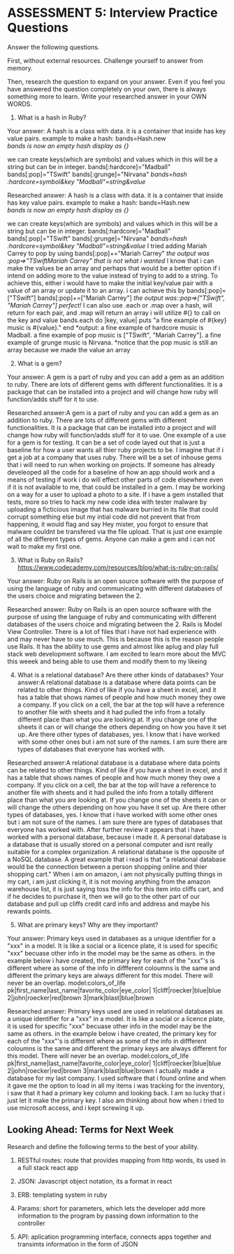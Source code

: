 # ASSESSMENT 5: Interview Practice Questions

Answer the following questions.

First, without external resources. Challenge yourself to answer from memory.

Then, research the question to expand on your answer. Even if you feel you have answered the question completely on your own, there is always something more to learn. Write your researched answer in your OWN WORDS.

1. What is a hash in Ruby?

Your answer: A hash is a class with data. it is a container that inside has key value pairs. example
to make a hash:
    bands=Hash.new  
        *bands is now an empty hash display as {}*

we can create keys(which are symbols) and values which in this will be a string but can be in integer.
    bands[:hardcore]="Madball"
    bands[:pop]="TSwift"
    bands[:grunge]="Nirvana"
        *bands=hash :hardcore=symbol&key "Madball"=string&value*


Researched answer:
A hash is a class with data. it is a container that inside has key value pairs. example
to make a hash:
    bands=Hash.new  
        *bands is now an empty hash display as {}*

we can create keys(which are symbols) and values which in this will be a string but can be in integer.
    bands[:hardcore]="Madball"
    bands[:pop]="TSwift"
    bands[:grunge]="Nirvana"
        *bands=hash :hardcore=symbol&key "Madball"=string&value*
I tried adding Mariah Carrey to pop by using 
    bands[:pop]+="Mariah Carrey" 
    *the output was :pop=>"TSwiftMariah Carrey" that is not what i wanted*
I know that i can make the values be an array and perhaps that would be a better option if i intend on adding more to the value instead of trying to add to a string. To achieve this, either i would have to make the initial key/value pair with a value of an array or update it to an array. i can achieve this by
    bands[:pop]=["TSwift"]
    bands[:pop]+=["Mariah Carrey"]
        *the output was::pop=>["TSwift", "Mariah Carrey"]*
        *perfect!*
I can also use .each or .map over a hash, will return for each pair, and .map will return an array
i will utilize #{} to call on the key and value
        bands.each do |key, value| 
            puts "a fine example of #{key} music is #{value}."
        end
            *output:
            a fine example of hardcore music is Madball.
            a fine example of pop music is ["TSwift", "Mariah Carrey"].
            a fine example of grunge music is Nirvana.
                *notice that the pop music is still an array because we made the value an array
        
2. What is a gem?

Your answer: A gem is a part of ruby and you can add a gem as an addition to ruby. There are lots of different gems with different functionalities. It is a package that can be installed into a project and will change how ruby will function/adds stuff for it to use.

Researched answer:A gem is a part of ruby and you can add a gem as an addition to ruby. There are lots of different gems with different functionalities. It is a package that can be installed into a project and will change how ruby will function/adds stuff for it to use. One example of a use for a gem is for testing. It can be a set of code layed out that is just a baseline for how a user wants all thier ruby projects to be. I imagine that if i get a job at a company that uses ruby. There will be a set of inhouse gems that i will need to run when working on projects. If someone has already develeoped all the code for a baseline of how an app should work and a means of testing if work i do will effect other parts of code elsewhere even if it is not available to me, that could be installed in a gem. I may be working on a way for a user to upload a photo to a site. If i have a gem installed that tests, more so tries to hack my new code idea with tester malware by uploading a ficticious image  that has malware burried in its file that could corrupt something else but my intial code did not prevent that from happening, it would flag and say Hey mister, you forgot to ensure that malware couldnt be transfered via the file upload. That is just one example of all the different types of gems. Anyone can make a gem and i can not wait to make my first one.

3. What is Ruby on Rails?
https://www.codecademy.com/resources/blog/what-is-ruby-on-rails/

Your answer: Ruby on Rails is an open source software with the purpose of using the language of ruby and communicating with different databases of the users choice and migrating between the 2. 

Researched answer:
Ruby on Rails is an open source software with the purpose of using the language of ruby and communicating with different databases of the users choice and migrating between the 2. Rails is  Model View Controller. There is a lot of files that i have not had experience with and may never have to use much. This is because this is the reason people use Rails. It has the ability to use gems and almost like aplug and play full stack web development software. I am excited to learn more about the MVC this weeek and being able to use them and modify them to my likeing


4. What is a relational database? Are there other kinds of databases? 
Your answer:A relational database is a database where data points can be related to other things. Kind of like if you have a sheet in excel, and it has a table that shows names of people and how much money they owe a company. If you click on a cell, the bar at the top will have a reference to another file with sheets and it had pulled the info from a totally different place than what you are looking at. If you change one of the sheets it can or will change the others depending on how you have it set up. Are there other types of databases, yes. I know that i have worked with some other ones but i am not sure of the names. I am sure there are types of databases that everyone has worked with. 

Researched answer:A relational database is a database where data points can be related to other things. Kind of like if you have a sheet in excel, and it has a table that shows names of people and how much money they owe a company. If you click on a cell, the bar at the top will have a reference to another file with sheets and it had pulled the info from a totally different place than what you are looking at. If you change one of the sheets it can or will change the others depending on how you have it set up. Are there other types of databases, yes. I know that i have worked with some other ones but i am not sure of the names. I am sure there are types of databases that everyone has worked with. After further review it appears that i have worked with a personal database, because i made it. A personal database is a database that is usually stored on a personal computer and isnt really suitable for a complex organization. A relational database is the opposite of a NoSQL database. A great example that i read is that "a relational database would be the connection between a person shopping online and thier shopping cart." When i am on amazon, i am not physically putting things in my cart, i am just clicking it, it is not moving anything from the amazon warehouse list, it is just saying toss the info for this item into cliffs cart, and if he decides to purchase it, then we will go to the other part of our database and pull up cliffs credit card info and address and maybe his rewards points.

5. What are primary keys? Why are they important?

Your answer: Primary keys used in databases as a unique identifier for a "xxx" in a model. It is like a social or a licence plate, it is used for specific "xxx" becuase other info in the model may be the same as others. in the example below i have created, the primary key for each of the "xxx"'s is different where as some of the info in diffferent coloumns is the same and different the primary keys are always different for this model. There will never be an overlap. 
model:colors_of_life
pk|first_name|last_name|favorite_color|eye_color|
1|cliff|roecker|blue|blue
2|john|roecker|red|brown
3|mark|blast|blue|brown

Researched answer:
Primary keys used are used in relational databases as a unique identifier for a "xxx" in a model. It is like a social or a licence plate, it is used for specific "xxx" becuase other info in the model may be the same as others. in the example below i have created, the primary key for each of the "xxx"'s is different where as some of the info in diffferent coloumns is the same and different the primary keys are always different for this model. There will never be an overlap. 
model:colors_of_life
pk|first_name|last_name|favorite_color|eye_color|
1|cliff|roecker|blue|blue
2|john|roecker|red|brown
3|mark|blast|blue|brown
I actually made a database for my last company. I used software that i found online and when it gave me the option to load in all my items i was tracking for the inventory, i saw that it had a primary key column and looking back. I am so lucky that i just let it make the primary key. I also am thinking about how when i tried to use microsoft access, and i kept screwing it up. 

## Looking Ahead: Terms for Next Week

Research and define the following terms to the best of your ability.

1. RESTful routes: route that provides mapping from http words, its used in a full stack react app

2. JSON: Javascript object notation, its a format in react

3. ERB: templating system in ruby

4. Params: short for parameters, which lets the developer add more information to the program by passing down information to the controller

5. API: aplication programming interface, connects apps together and transimts information in the form of JSON
